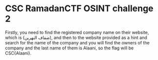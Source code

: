 # CSC RamadanCTF OSINT challenge 2

Firstly, you need to find the registered company name on their website, which is (ضفاف النهرين), and then to the website provided as a hint and search for the name of the company and you will find the owners of the company and the last name of them is Alaani, so the flag will be CSC{Alaani}.